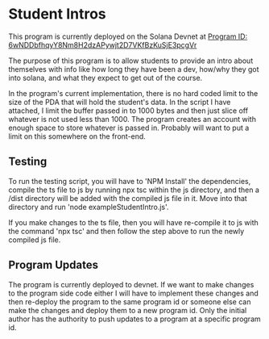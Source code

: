 # Student Intros
This program is currently deployed on the Solana Devnet at [Program ID: 6wNDDbfhqyY8Nm8H2dzAPywjt2D7VKfBzKuSjE3pcgVr](https://explorer.solana.com/address/6wNDDbfhqyY8Nm8H2dzAPywjt2D7VKfBzKuSjE3pcgVr?cluster=devnet)

The purpose of this program is to allow students to provide an intro about themselves with info like how long they have been a dev, how/why they got into solana, and what they expect to get out of the course. 

In the program's current implementation, there is no hard coded limit to the size of the PDA that will hold the student's data. In the script I have attached, I limit the buffer passed in to 1000 bytes and then just slice off whatever is not used less than 1000. The program creates an account with enough space to store whatever is passed in. Probably will want to put a limit on this somewhere on the front-end.

## Testing
To run the testing script, you will have to 'NPM Install' the dependencies, compile the ts file to js by running npx tsc within the js directory, and then a /dist directory will be added with the compiled js file in it. Move into that directory and run 'node exampleStudentIntro.js'.

If you make changes to the ts file, then you will have re-compile it to js with the command 'npx tsc' and then follow the step above to run the newly compiled js file.

## Program Updates
The program is currently deployed to devnet. If we want to make changes to the program side code either I will have to implement these changes and then re-deploy the program to the same program id or someone else can make the changes and deploy them to a new program id. Only the initial author has the authority to push updates to a program at a specific program id.

